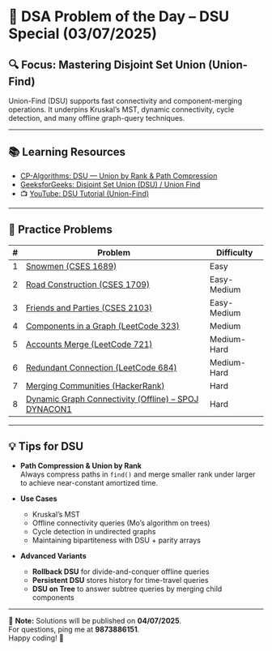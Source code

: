 # 📘 DSA Problem of the Day – DSU Special (03/07/2025)

## 🔍 Focus: Mastering Disjoint Set Union (Union-Find)

Union-Find (DSU) supports fast connectivity and component-merging operations. It underpins Kruskal’s MST, dynamic connectivity, cycle detection, and many offline graph-query techniques.

---

## 📚 Learning Resources

- [CP-Algorithms: DSU — Union by Rank & Path Compression](https://cp-algorithms.com/data_structures/disjoint_set_union.html)  
- [GeeksforGeeks: Disjoint Set Union (DSU) / Union Find](https://www.geeksforgeeks.org/disjoint-set-data-structures/)  
- 📺 [YouTube: DSU Tutorial (Union-Find)]([https://www.youtube.com/watch?v=hmA9fuzBd2U](https://www.youtube.com/watch?v=aBxjDBC4M1U&pp=ygUSZGlzam9pbnQgc2V0IHVuaW9u))  

---

## 🧩 Practice Problems

| #  | Problem                                                                                     | Difficulty     |
|----|---------------------------------------------------------------------------------------------|----------------|
| 1  | [Snowmen (CSES 1689)](https://cses.fi/problemset/task/1689)                                  | Easy           |
| 2  | [Road Construction (CSES 1709)](https://cses.fi/problemset/task/1709)                       | Easy-Medium    |
| 3  | [Friends and Parties (CSES 2103)](https://cses.fi/problemset/task/2103)                     | Easy-Medium    |
| 4  | [Components in a Graph (LeetCode 323)](https://leetcode.com/problems/number-of-connected-components-in-an-undirected-graph/) | Medium         |
| 5  | [Accounts Merge (LeetCode 721)](https://leetcode.com/problems/accounts-merge/)              | Medium-Hard    |
| 6  | [Redundant Connection (LeetCode 684)](https://leetcode.com/problems/redundant-connection/)  | Medium-Hard    |
| 7  | [Merging Communities (HackerRank)](https://www.hackerrank.com/challenges/merging-communities/problem) | Hard           |
| 8  | [Dynamic Graph Connectivity (Offline) – SPOJ DYNACON1](https://www.spoj.com/problems/DYNACON1/) | Hard           |

---

## 💡 Tips for DSU

- **Path Compression & Union by Rank**  
  Always compress paths in `find()` and merge smaller rank under larger to achieve near-constant amortized time.

- **Use Cases**  
  - Kruskal’s MST  
  - Offline connectivity queries (Mo’s algorithm on trees)  
  - Cycle detection in undirected graphs  
  - Maintaining bipartiteness with DSU + parity arrays

- **Advanced Variants**  
  - **Rollback DSU** for divide-and-conquer offline queries  
  - **Persistent DSU** stores history for time-travel queries  
  - **DSU on Tree** to answer subtree queries by merging child components

---

📢 **Note:** Solutions will be published on **04/07/2025**.  
For questions, ping me at **9873886151**.  
Happy coding! 🚀  

